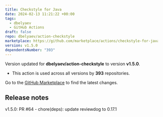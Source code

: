 ```yaml
---
title: Checkstyle for Java
date: 2024-02-13 11:21:22 +00:00
tags:
  - dbelyaev
  - GitHub Actions
draft: false
repo: dbelyaev/action-checkstyle
marketplace: https://github.com/marketplace/actions/checkstyle-for-java
version: v1.5.0
dependentsNumber: "393"
---
```



Version updated for **dbelyaev/action-checkstyle** to version **v1.5.0**.
- This action is used across all versions by **393** repositories.

Go to the [GitHub Marketplace](https://github.com/marketplace/actions/checkstyle-for-java) to find the latest changes.

## Release notes

v1.5.0: PR #64 - chore(deps): update reviewdog to 0.17.1
